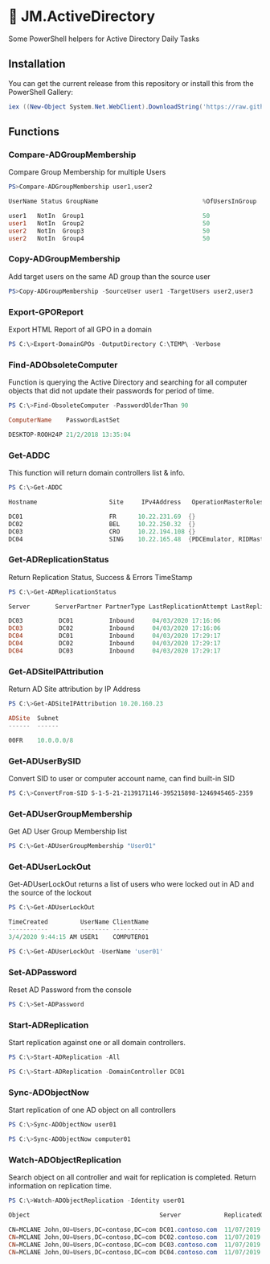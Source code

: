 # :busts_in_silhouette: JM.ActiveDirectory

Some PowerShell helpers for Active Directory Daily Tasks

## Installation

You can get the current release from this repository or install this from the PowerShell Gallery:

```powershell
iex ((New-Object System.Net.WebClient).DownloadString('https://raw.githubusercontent.com/Reyozam/JM.ActiveDirectory/master/InstallModule.ps1'))
```

## Functions

### Compare-ADGroupMembership

Compare Group Membership for multiple Users
```powershell
PS>Compare-ADGroupMembership user1,user2

UserName Status GroupName                             %OfUsersInGroup

user1   NotIn  Group1                                 50
user1   NotIn  Group2                                 50
user2   NotIn  Group3                                 50
user2   NotIn  Group4                                 50
```
### Copy-ADGroupMembership

Add target users on the same AD group than the source user
```powershell
PS>Copy-ADGroupMembership -SourceUser user1 -TargetUsers user2,user3
```
### Export-GPOReport

Export HTML Report of all GPO in a domain
```powershell
PS C:\>Export-DomainGPOs -OutputDirectory C:\TEMP\ -Verbose
```
### Find-ADObsoleteComputer

Function is querying the Active Directory and searching for all computer objects that did not update their passwords for period of time.
```powershell
PS C:\>Find-ObsoleteComputer -PasswordOlderThan 90

ComputerName    PasswordLastSet     

DESKTOP-ROOH24P 21/2/2018 13:35:04
```
### Get-ADDC

This function will return domain controllers list & info.
```powershell
PS C:\>Get-ADDC

Hostname                    Site     IPv4Address   OperationMasterRoles                          IsGlobalCatalog IsReadOnly

DC01                        FR      10.22.231.69  {}                                                        True      False
DC02                        BEL     10.22.250.32  {}                                                        True      False
DC03                        CRO     10.22.194.108 {}                                                        True      False
DC04                        SING    10.22.165.48  {PDCEmulator, RIDMaster, InfrastructureMaster}            True      False
```
### Get-ADReplicationStatus

Return Replication Status, Success & Errors TimeStamp

```powershell
PS C:\>Get-ADReplicationStatus

Server       ServerPartner PartnerType LastReplicationAttempt LastReplicationResult LastReplicationSuccess ConsecutiveReplicationFailures

DC03          DC01          Inbound     04/03/2020 17:16:06                        0 04/03/2020 17:16:06                                 0
DC03          DC02          Inbound     04/03/2020 17:16:06                        0 04/03/2020 17:16:06                                 0
DC04          DC01          Inbound     04/03/2020 17:29:17                        0 04/03/2020 17:29:17                                 0
DC04          DC02          Inbound     04/03/2020 17:29:17                        0 04/03/2020 17:29:17                                 0
DC04          DC03          Inbound     04/03/2020 17:29:17                        0 04/03/2020 17:29:17                                 0
```
### Get-ADSiteIPAttribution

Return AD Site attribution by IP Address
```powershell
PS C:\>Get-ADSiteIPAttribution 10.20.160.23

ADSite  Subnet
------  ------

00FR    10.0.0.0/8
```

### Get-ADUserBySID

Convert SID to user or computer account name, can find built-in SID
```powershell
PS C:\>ConvertFrom-SID S-1-5-21-2139171146-395215898-1246945465-2359
```
### Get-ADUserGroupMembership

Get AD User Group Membership list
```powershell
PS C:\>Get-ADUserGroupMembership "User01"
```
### Get-ADUserLockOut

Get-ADUserLockOut returns a list of users who were locked out in AD and the source of the lockout
```powershell
PS C:\>Get-ADUserLockOut

TimeCreated         UserName ClientName
-----------         -------- ----------
3/4/2020 9:44:15 AM USER1    COMPUTER01

PS C:\>Get-ADUserLockOut -UserName 'user01'
```
### Set-ADPassword

Reset AD Password from the console
```powershell
PS C:\>Set-ADPassword
```
### Start-ADReplication

Start replication against one or all domain controllers.
```powershell
PS C:\>Start-ADReplication -All

PS C:\>Start-ADReplication -DomainController DC01
```
### Sync-ADObjectNow

Start replication of one AD object on all controllers
```powershell
PS C:\>Sync-ADObjectNow user01

PS C:\>Sync-ADObjectNow computer01
```
### Watch-ADObjectReplication

Search object on all controller and wait for replication is completed. Return information on replication time.
```powershell
PS C:\>Watch-ADObjectReplication -Identity user01

Object                                    Server            ReplicatedOn

CN=MCLANE John,OU=Users,DC=contoso,DC=com DC01.contoso.com  11/07/2019 16:14:43
CN=MCLANE John,OU=Users,DC=contoso,DC=com DC02.contoso.com  11/07/2019 16:14:49
CN=MCLANE John,OU=Users,DC=contoso,DC=com DC03.contoso.com  11/07/2019 16:16:54
CN=MCLANE John,OU=Users,DC=contoso,DC=com DC04.contoso.com  11/07/2019 16:18:10
```
